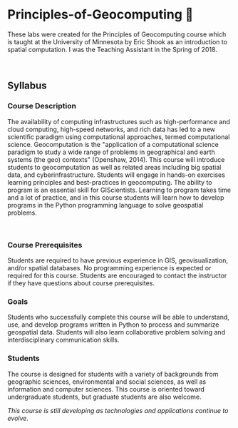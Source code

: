 # Principles-of-Geocomputing :snake:

These labs were created for the Principles of Geocomputing course which is taught at the University of Minnesota by Eric Shook as an introduction to spatial computation. I was the Teaching Assistant in the Spring of 2018. 



<br>

## Syllabus

### Course Description
The availability of computing infrastructures such as high-performance and cloud computing, high-speed networks, and rich data has led to a new scientific paradigm using computational approaches, termed computational science. Geocomputation is the "application of a computational science paradigm to study a wide range of problems in geographical and earth systems (the geo) contexts" (Openshaw, 2014). This course will introduce students to geocomputation as well as related areas including big spatial data, and cyberinfrastructure. Students will engage in hands-on exercises learning principles and best-practices in geocomputing. The ability to program is an essential skill for GIScientists. Learning to program takes time and a lot of practice, and in this course students will learn how to develop programs in the Python programming language to solve geospatial problems.

<br>

### Course Prerequisites 

Students are required to have previous experience in GIS, geovisualization, and/or spatial databases.  No programming experience is expected or required for this course. Students are encouraged to contact the instructor if they have questions about course prerequisites. 

### Goals

Students who successfully complete this course will be able to understand, use, and develop programs written in Python to process and summarize geospatial data.  Students will also learn collaborative problem solving and interdisciplinary communication skills. 

### Students

The course is designed for students with a variety of backgrounds from geographic sciences, environmental and social sciences, as well as information and computer sciences.  This course is oriented toward undergraduate students, but graduate students are also welcome.



<i> This course is still developing as technologies and applications continue to evolve. </i>
